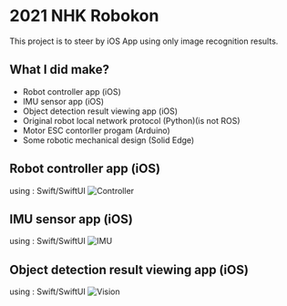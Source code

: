 # 2021 NHK Robokon 
This project is to steer by iOS App using only image recognition results.

## What I did make?
- Robot controller app (iOS)
- IMU sensor app (iOS)
- Object detection result viewing app (iOS)
- Original robot local network protocol (Python)(is not ROS)
- Motor ESC contorller progam (Arduino)
- Some robotic mechanical design (Solid Edge)

## Robot controller app (iOS)
using : Swift/SwiftUI
![Controller](https://user-images.githubusercontent.com/53041471/173721910-1724c59b-f6ff-4e2f-9582-f582dc8940be.png)

## IMU sensor app (iOS)
using : Swift/SwiftUI
![IMU](https://user-images.githubusercontent.com/53041471/173728965-f87b90ce-7236-41d4-8955-943c3c758e1c.png)

## Object detection result viewing app (iOS)
using : Swift/SwiftUI
![Vision](https://user-images.githubusercontent.com/53041471/173729043-ed10fc09-9a9d-4e1d-a3b5-dc5797461307.png)

